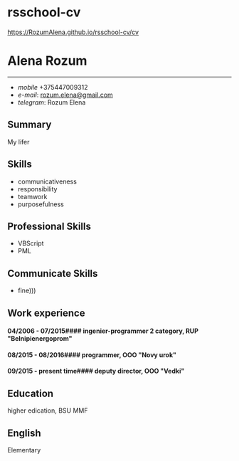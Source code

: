 # rsschool-cv
https://RozumAlena.github.io/rsschool-cv/cv


# **Alena Rozum**
***
- *mobile* +375447009312
- *e-mail*: rozum.elena@gmail.com
- *telegram*: Rozum Elena
## Summary
My lifer
## Skills
- communicativeness
- responsibility
- teamwork
- purposefulness
## Professional Skills
- VBScript
- PML
 
## Communicate Skills
- fine)))
## Work experience
#### 04/2006 - 07/2015#### ingenier-programmer 2 category, RUP "Belnipienergoprom"
#### 08/2015 - 08/2016#### programmer, OOO "Novy urok"
#### 09/2015 - present time#### deputy director, OOO "Vedki"
## Education
higher edication, BSU MMF
## English
Elementary
